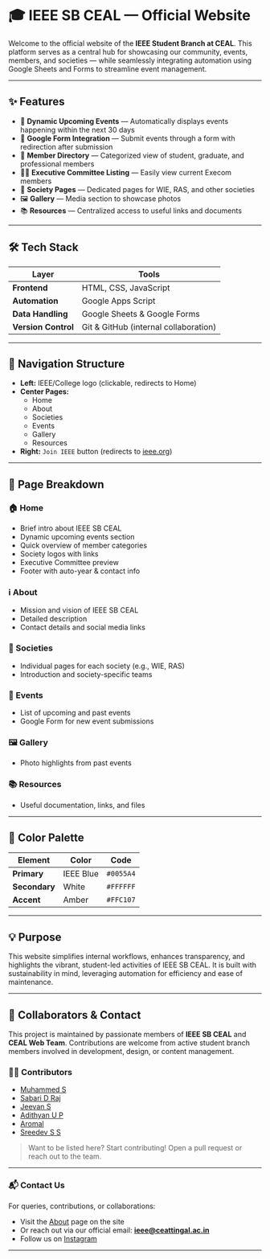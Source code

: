 # 🎓 IEEE SB CEAL — Official Website

Welcome to the official website of the **IEEE Student Branch at CEAL**. This platform serves as a central hub for showcasing our community, events, members, and societies — while seamlessly integrating automation using Google Sheets and Forms to streamline event management.

---

## ✨ Features

- 📆 **Dynamic Upcoming Events** — Automatically displays events happening within the next 30 days  
- 📝 **Google Form Integration** — Submit events through a form with redirection after submission  
- 👥 **Member Directory** — Categorized view of student, graduate, and professional members  
- 🧑‍💼 **Executive Committee Listing** — Easily view current Execom members  
- 🏢 **Society Pages** — Dedicated pages for WIE, RAS, and other societies  
- 🖼️ **Gallery** — Media section to showcase photos  
- 📚 **Resources** — Centralized access to useful links and documents  

---

## 🛠️ Tech Stack

| Layer | Tools |
|-------|-------|
| **Frontend** | HTML, CSS, JavaScript |
| **Automation** | Google Apps Script |
| **Data Handling** | Google Sheets & Google Forms |
| **Version Control** | Git & GitHub (internal collaboration) |

---

## 🧭 Navigation Structure

- **Left:** IEEE/College logo (clickable, redirects to Home)
- **Center Pages:**
  - Home
  - About
  - Societies
  - Events
  - Gallery  
  - Resources
- **Right:** `Join IEEE` button (redirects to [ieee.org](https://ieee.org))

---

## 🧱 Page Breakdown

### 🏠 Home
- Brief intro about IEEE SB CEAL  
- Dynamic upcoming events section  
- Quick overview of member categories  
- Society logos with links  
- Executive Committee preview  
- Footer with auto-year & contact info  

### ℹ️ About
- Mission and vision of IEEE SB CEAL  
- Detailed description  
- Contact details and social media links  

### 🤖 Societies
- Individual pages for each society (e.g., WIE, RAS)  
- Introduction and society-specific teams  

### 📅 Events
- List of upcoming and past events  
- Google Form for new event submissions  

### 🖼️ Gallery
- Photo highlights from past events  

### 📚 Resources
- Useful documentation, links, and files  

---

## 🎨 Color Palette

| Element       | Color        | Code     |
|---------------|--------------|----------|
| **Primary**   | IEEE Blue    | `#0055A4` |
| **Secondary** | White        | `#FFFFFF` |
| **Accent**    | Amber        | `#FFC107` |

---

## 💡 Purpose

This website simplifies internal workflows, enhances transparency, and highlights the vibrant, student-led activities of IEEE SB CEAL. It is built with sustainability in mind, leveraging automation for efficiency and ease of maintenance.

---

## 🤝 Collaborators & Contact

This project is maintained by passionate members of **IEEE SB CEAL** and **CEAL Web Team**. Contributions are welcome from active student branch members involved in development, design, or content management.

### 👨‍💻 Contributors
- [Muhammed S](https://github.com/muhammeds88)
- [Sabari D Raj](https://github.com/sabari-D-raj)
- [Jeevan S](https://github.com/Jeevansanal2872)
- [Adithyan U P](https://github.com/ZEON-07)
- [Aromal](https://github.com/zyndor1548)
- [Sreedev S S](https://github.com/MTCodes01)

> Want to be listed here? Start contributing! Open a pull request or reach out to the team.

---

### 📬 Contact Us

For queries, contributions, or collaborations:
- Visit the [About](#about) page on the site  
- Or reach out via our official email: **ieee@ceattingal.ac.in**  
- Follow us on [Instagram](https://www.instagram.com/ieeesbceal/)

---

